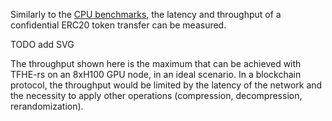 Similarly to the [CPU benchmarks](../cpu/cpu-erc20.md), the latency and throughput of a confidential ERC20 token transfer can be measured.

TODO add SVG

The throughput shown here is the maximum that can be achieved with TFHE-rs on an 8xH100 GPU node, in an ideal scenario.
In a blockchain protocol, the throughput would be limited by the latency of the network and the necessity to apply 
other operations (compression, decompression, rerandomization).
